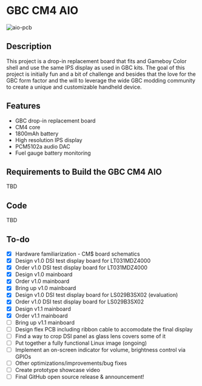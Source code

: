 # GBC CM4 AIO

![aio-pcb](https://github.com/will-tm/gbc-cm4-aio/assets/1313292/36e6f437-7c3e-4663-b15f-89dd9e1ea0f4)

## Description
 
This project is a drop-in replacement board that fits and Gameboy Color shell and use the same IPS display as used in GBC kits. The goal of this project is initially fun and a bit of challenge and besides that the love for the GBC form factor and the will to leverage the wide GBC modding community to create a unique and customizable handheld device.

## Features

- GBC drop-in replacement board
- CM4 core
- 1800mAh battery
- High resolution IPS display
- PCM5102a audio DAC
- Fuel gauge battery monitoring

## Requirements to Build the GBC CM4 AIO

TBD

## Code 

TBD

## To-do

- [x] Hardware familiarization - CM$ board schematics
- [x] Design v1.0 DSI test display board for LT031MDZ4000
- [x] Order v1.0 DSI test display board for LT031MDZ4000
- [x] Design v1.0 mainboard
- [x] Order v1.0 mainboard
- [x] Bring up v1.0 mainboard
- [x] Design v1.0 DSI test display board for LS029B3SX02 (evaluation)
- [x] Order v1.0 DSI test display board for LS029B3SX02
- [x] Design v1.1 mainboard
- [x] Order v1.1 mainboard
- [ ] Bring up v1.1 mainboard
- [ ] Design flex PCB including ribbon cable to accomodate the final display
- [ ] Find a way to crop DSI panel as glass lens covers some of it
- [ ] Put together a fully functional Linux image (ongoing)
- [ ] Implement an on-screen indicator for volume, brightness control via GPIOs
- [ ] Other optimizations/improvements/bug fixes
- [ ] Create prototype showcase video
- [ ] Final GitHub open source release & announcement!
